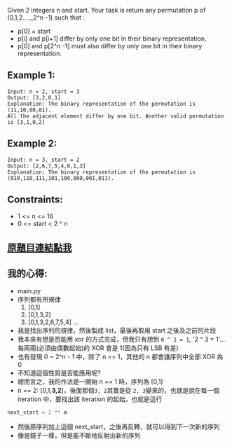 Given 2 integers n and start. Your task is return any permutation p of (0,1,2.....,2^n -1) such that :

* p[0] = start
* p[i] and p[i+1] differ by only one bit in their binary representation.
* p[0] and p[2^n -1] must also differ by only one bit in their binary representation.
 

## Example 1:

	Input: n = 2, start = 3
	Output: [3,2,0,1]
	Explanation: The binary representation of the permutation is (11,10,00,01). 
	All the adjacent element differ by one bit. Another valid permutation is [3,1,0,2]
## Example 2:

	Input: n = 3, start = 2
	Output: [2,6,7,5,4,0,1,3]
	Explanation: The binary representation of the permutation is (010,110,111,101,100,000,001,011).
 

## Constraints:

* 1 <= n <= 16
* 0 <= start < 2 ^ n

## [原題目連結點我](https://leetcode.com/problems/circular-permutation-in-binary-representation/)
	
## 我的心得:
* main.py
* 序列都有所規律
	1. [0,1]
	2. [0,1,3,2]
	3. [0,1,3,2,6,7,5,4]
	...
* 我是找出序列的規律，然後製成 list，最後再取用 start 之後及之前的片段
* 我本來有想是否能用 xor 的方式完成，但我只有想到 `0 ^ 1 = 1`, '2 ^ 3 = 1'... 每兩兩(必須由偶數起始)的 XOR 會是 1(因為只有 LSB 有差)
* 也有發現 0 ~ 2^n - 1 中，除了 n == 1，其他的 n 都會讓序列中全部 XOR 為 0
* 不知道這個性質是否能應用呢?
* 總而言之，我的作法是一開始 n == 1 時，序列為 [0,1]
* n == 2:  [0,1,**3,2**]，後面那個`3, 2`其實是從 `2, 3`變來的，也就是說在每一個 iteration 中，要找出該 iteration 的起始，也就是這行 
```python
next_start = 2 ** m 
```
* 然後原序列加上這個 next_start，之後再反轉，就可以得到下一次新的序列
* 像是鏡子一樣，但是能不斷地反射出新的序列
